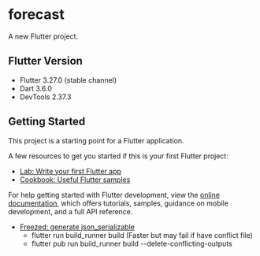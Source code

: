 # forecast

A new Flutter project.

## Flutter Version
- Flutter 3.27.0 (stable channel)
- Dart 3.6.0
- DevTools 2.37.3

## Getting Started

This project is a starting point for a Flutter application.

A few resources to get you started if this is your first Flutter project:

- [Lab: Write your first Flutter app](https://docs.flutter.dev/get-started/codelab)
- [Cookbook: Useful Flutter samples](https://docs.flutter.dev/cookbook)

For help getting started with Flutter development, view the
[online documentation](https://docs.flutter.dev/), which offers tutorials,
samples, guidance on mobile development, and a full API reference.


- [Freezed: generate json_serializable](https://pub.dev/packages/freezed)
   + flutter run build_runner build (Faster but may fail if have conflict file)
   + flutter pub run build_runner build --delete-conflicting-outputs